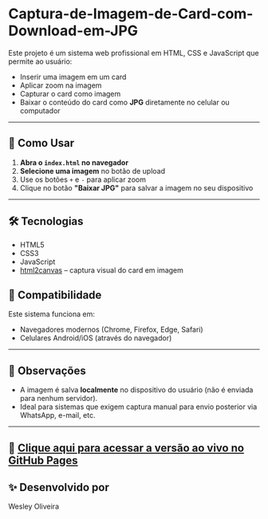 # Captura-de-Imagem-de-Card-com-Download-em-JPG
Este projeto é um sistema web profissional em HTML, CSS e JavaScript que permite ao usuário:

- Inserir uma imagem em um card
- Aplicar zoom na imagem
- Capturar o card como imagem
- Baixar o conteúdo do card como **JPG** diretamente no celular ou computador

---

## 🚀 Como Usar

1. **Abra o `index.html` no navegador**
2. **Selecione uma imagem** no botão de upload
3. Use os botões `+` e `-` para aplicar zoom
4. Clique no botão **"Baixar JPG"** para salvar a imagem no seu dispositivo

---

## 🛠️ Tecnologias

- HTML5
- CSS3
- JavaScript
- [html2canvas](https://html2canvas.hertzen.com/) – captura visual do card em imagem
## 📱 Compatibilidade

Este sistema funciona em:
- Navegadores modernos (Chrome, Firefox, Edge, Safari)
- Celulares Android/iOS (através do navegador)

---

## 📌 Observações

- A imagem é salva **localmente** no dispositivo do usuário (não é enviada para nenhum servidor).
- Ideal para sistemas que exigem captura manual para envio posterior via WhatsApp, e-mail, etc.

---
📲 [Clique aqui para acessar a versão ao vivo no GitHub Pages](https://wesleyoliveira.github.io/card-capture-download)
---
## ✨ Desenvolvido por

Wesley Oliveira

